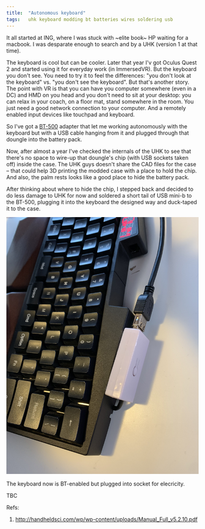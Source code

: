 ```yaml
---
title:  "Autonomous keyboard"
tags:   uhk keyboard modding bt batteries wires soldering usb
---
```


It all started at ING, where I was stuck with ~elite book~ HP waiting for a macbook. I was desparate enough to search and by a UHK (version 1 at that time).

The keyboard is cool but can be cooler. Later that year I'v got Oculus Quest 2 and started using it for everyday work (in ImmersedVR). But the keyboard you don't
see. You need to try it to feel the differences: "you don't look at the keyboard" vs. "you don't see the keyboard". But that's another story. The point with VR
is that you can have you computer somewhere (even in a DC) and HMD on you head and you don't need to sit at your desktop: you can relax in your coach, on a floor
mat, stand somewhere in the room. You just need a good network connection to your computer. And a remotely enabled input devices like touchpad and keyboard.

So I've got a [BT-500](http://handheldsci.com/kb/) adapter that let me working autonomously with the keyboard but with a USB cable hanging from it and plugged
through that doungle into the battery pack.

Now, after almost a year I've checked the internals of the UHK to see that there's no space to wire-up that doungle's chip (with USB sockets taken off) inside the
case. The UHK guys doesn't share the CAD files for the case – that could help 3D printing the modded case with a place to hold the chip. And also, the palm rests
looks like a good place to hide the battery pack.

After thinking about where to hide the chip, I stepped back and decided to do less damage to UHK for now and soldered a short tail of USB mini-b to the BT-500, plugging it into the keyboard the designed way and duck-taped it to the case.

![autonomous-keyboard-1](/img/autonomous-keyboard-1.jpeg)

The keyboard now is BT-enabled but plugged into socket for elecricity.

TBC

Refs:
1. http://handheldsci.com/wp/wp-content/uploads/Manual_Full_v5.2.10.pdf
